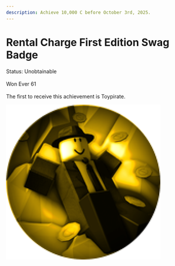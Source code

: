 ```yaml
---
description: Achieve 10,000 C before October 3rd, 2025.
---
```


# Rental Charge First Edition Swag Badge

Status: Unobtainable\
\
Won Ever 61\
\
The first to receive this achievement is Toypirate.

&#x20;                                  ![](<../.gitbook/assets/image (2) (1) (1).png>)
